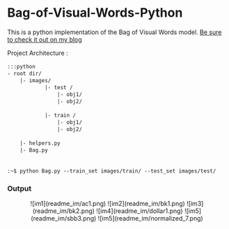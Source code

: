 # Bag-of-Visual-Words-Python #

This is a python implementation of the Bag of Visual Words model. [Be sure to check it out on my blog](http://kushalvyas.github.io/BOV.html#BOV)

Project Architecture : 

	:::python 
	- root dir/
		|- images/
				|- test /
					|- obj1/
					|- obj2/

				|- train /
					|- obj1/
					|- obj2/

		|- helpers.py
		|- Bag.py 


	:~$ python Bag.py --train_set images/train/ --test_set images/test/



### Output

<center>
![im1](readme_im/ac1.png)
![im2](readme_im/bk1.png)
![im3](readme_im/bk2.png)
![im4](readme_im/dollar1.png)
![im5](readme_im/sbb3.png)
![im5](readme_im/normalized_7.png)
</center>

